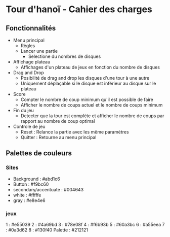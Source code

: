 # Tour d'hanoï - Cahier des charges
## Fonctionnalités
- Menu principal
    - Règles
    - Lancer une partie
        - Selectione du nombres de disques
- Affichage plateau
    - Affichages d'un plateau de jeux en fonction du nombre de disques
- Drag and Drop
    - Posibilité de drag and drop les disques d'une tour à une autre
    - Uniquement déplaçable si le disque est inférieur au disque sur le plateau
- Score
    - Compter le nombre de coup minimum qu'il est possible de faire
    - Afficher le nombre de coups actuel et le nombre de coups minimum
- Fin du jeu
    - Detecter que la tour est complète et afficher le nombre de coups par rapport au nombre de coup optimal
- Controle de jeu
    - Reset : Relance la partie avec les même paramètres
    - Quitter : Retourne au menu principal

## Palettes de couleurs
### Sites
- Background : #abd1c6
- Button : #f9bc60
- secondary/accentuate : #004643
- white : #fffffe
- gray : #e8e4e6

### jeux
1 : #e55039
2 : #4a69bd
3 : #78e08f
4 : #f6b93b
5 : #60a3bc
6 : #a55eea
7 : #0a3d62
8 : #130f40
Palette : #212121